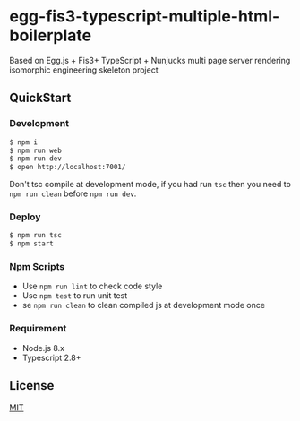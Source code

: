 # egg-fis3-typescript-multiple-html-boilerplate

Based on Egg.js + Fis3+ TypeScript + Nunjucks multi page server rendering isomorphic engineering skeleton project

## QuickStart

### Development

```bash
$ npm i
$ npm run web
$ npm run dev
$ open http://localhost:7001/
```

Don't tsc compile at development mode, if you had run `tsc` then you need to `npm run clean` before `npm run dev`.

### Deploy

```bash
$ npm run tsc
$ npm start
```

### Npm Scripts

- Use `npm run lint` to check code style
- Use `npm test` to run unit test
- se `npm run clean` to clean compiled js at development mode once

### Requirement

- Node.js 8.x
- Typescript 2.8+

## License

[MIT](LICENSE)
